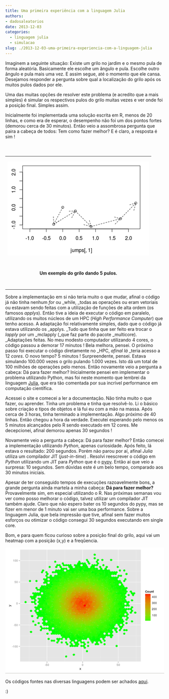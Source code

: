 ```yaml
---
title: Uma primeira experiência com a linguagem Julia
authors: 
- dadosaleatorios
date: 2013-12-03
categories:
  - linguagem julia
  - simulacao
slug: ./2013-12-03-uma-primeira-experiencia-com-a-linguagem-julia
---
```


Imaginem a seguinte situação: Existe um grilo no jardim e o mesmo pula de forma aleatória. Basicamente ele escolhe um ângulo e pula. Escolhe outro ângulo e pula mais uma vez. E assim segue, até o momento que ele cansa. Desejamos responder a pergunta sobre qual a localização do grilo após os muitos pulos dados por ele.

Uma das muitas opções de resolver este problema (e acredito que a mais simples) é simular os respectivos pulos do grilo muitas vezes e ver onde foi a posição final. Simples assim.

Inicialmente foi implementada uma solução escrita em R, menos de 20 linhas, e como era de esperar, o desempenho não foi um dos pontos fortes (demorou cerca de 30 minutos). Então veio a assombrosa pergunta que paira a cabeça de todos: Tem como fazer melhor? E é claro, a resposta é sim !

 <table cellpadding="0" style="float:right;margin-left:1em;text-align:center;" cellspacing="0" class="tr-caption-container" ><tbody ><tr >
 <td style="text-align:center;" >

![dispersão](./imagem-01.png)

# </td></tr><tr >
# <td style="text-align:center;" class="tr-caption" ><b>Um exemplo do grilo dando 5 pulos.</br>
# </td></tr></tbody></table>


Sobre a implementação em si não teria muito o que mudar, afinal o código já não tinha nenhum _for_ ou _while, _todas as operações ou eram vetoriais ou estavam sendo feitas com a utilização de funções de alta ordem (os famosos _applys_). Então tive a ideia de executar o código em paralelo, utilizando os muitos núcleos de um HPC (_High Performance Computer_) que tenho acesso. A adaptação foi relativamente simples, dado que o código já estava utilizando os _applys. _Tudo que tinha que ser feito era trocar o _lapply_ por um _mclapply (_que faz parte do pacote _multicore). _Adaptações feitas. No meu modesto computador utilizando 4 cores, o código passou a demorar 17 minutos ! Bela melhora, pensei. O próximo passo foi executar o código diretamente no _HPC, _afinal lá_ _teria acesso a 12 _cores_. O novo tempo? 5 minutos ! Surpreendente, pensei. Estava simulando 100.000 vezes o grilo pulando 1.000 vezes. Isto dá um total de 100 milhões de operações pelo menos. Então novamente veio a pergunta a cabeça: Dá para fazer melhor? Inicialmente pensei em implementar o problema utilizando Python, mas foi neste momento que lembrei da linguagem [Julia](http://julialang.org/), que era tão comentada por sua incrível performance em computação científica.

Acessei o site e comecei a ler a documentação. Não tinha muito o que fazer, ou aprender. Tinha um problema e tinha que resolvê-lo. Li o básico sobre criação e tipos de objetos e lá fui eu com a mão na massa. Após cerca de 3 horas, tinha terminado a implementação. Algo próximo de 40 linhas. Então chegou a hora da verdade. Executei esperando pelo menos os 5 minutos alcançados pelo R sendo executado em 12 cores. Me decepcionei, afinal demorou apenas 30 segundos !

Novamente veio a pergunta a cabeça: Dá para fazer melhor? Então comecei a implementação utilizando _Python_, apenas curiosidade. Após feito, lá estava o resultado: 200 segundos. Porém não parou por aí, afinal _Julia_ utiliza um compilador JIT (_just-in-time_) . Resolvi reescrever o código em _Python_ utilizando um JIT para _Python_ que é o [pypy](http://pypy.org/). Então aí que veio a surpresa: 10 segundos. Sem dúvidas este é um belo tempo, comparado aos 30 minutos iniciais.

Apesar de ter conseguido tempos de execuções razoavelmente bons, a grande pergunta ainda martela a minha cabeça: **Dá para fazer melhor?** Provavelmente sim, em especial utilizando o R. Nas próximas semanas vou ver como posso melhorar o código, talvez utilizar um compilador JIT também ajude. Claro que não espero bater os 10 segundos do pypy, mas se fizer em menor de 1 minuto vai ser uma boa performance. Sobre a linguagem Julia, que bela impressão que tive, afinal sem fazer muitos esforços ou otimizar o código consegui 30 segundos executando em single core.

Bom, e para quem ficou curioso sobre a posição final do grilo, aqui vai um heatmap com a posição (x,y) e a freqûencia.


![plot_cor](./imagem-02.png)


Os códigos fontes nas diversas linguagens podem ser achados [aqui](https://github.com/djongs/Grasshopper-Jumps).

:)
